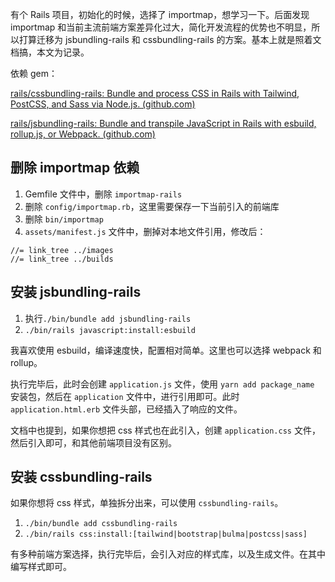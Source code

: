 有个 Rails 项目，初始化的时候，选择了 importmap，想学习一下。后面发现 importmap 和当前主流前端方案差异化过大，简化开发流程的优势也不明显，所以打算迁移为 jsbundling-rails 和 cssbundling-rails 的方案。基本上就是照着文档搞，本文为记录。



依赖 gem：

[rails/cssbundling-rails: Bundle and process CSS in Rails with Tailwind, PostCSS, and Sass via Node.js. (github.com)](https://github.com/rails/cssbundling-rails)

[rails/jsbundling-rails: Bundle and transpile JavaScript in Rails with esbuild, rollup.js, or Webpack. (github.com)](https://github.com/rails/jsbundling-rails)



## 删除 importmap 依赖



1. Gemfile 文件中，删除 `importmap-rails`
2. 删除 `config/importmap.rb`，这里需要保存一下当前引入的前端库
3. 删除 `bin/importmap`
4. `assets/manifest.js` 文件中，删掉对本地文件引用，修改后：

```
//= link_tree ../images
//= link_tree ../builds
```



## 安装 jsbundling-rails



1. 执行`./bin/bundle add jsbundling-rails`
2. `./bin/rails javascript:install:esbuild`

我喜欢使用 esbuild，编译速度快，配置相对简单。这里也可以选择 webpack 和 rollup。



执行完毕后，此时会创建 `application.js` 文件，使用 `yarn add package_name` 安装包，然后在 `application` 文件中，进行引用即可。此时 `application.html.erb` 文件头部，已经插入了响应的文件。



文档中也提到，如果你想把 css 样式也在此引入，创建 `application.css` 文件，然后引入即可，和其他前端项目没有区别。



## 安装 cssbundling-rails



如果你想将 css 样式，单独拆分出来，可以使用 `cssbundling-rails`。



1. `./bin/bundle add cssbundling-rails`
2. `./bin/rails css:install:[tailwind|bootstrap|bulma|postcss|sass]`



有多种前端方案选择，执行完毕后，会引入对应的样式库，以及生成文件。在其中编写样式即可。



